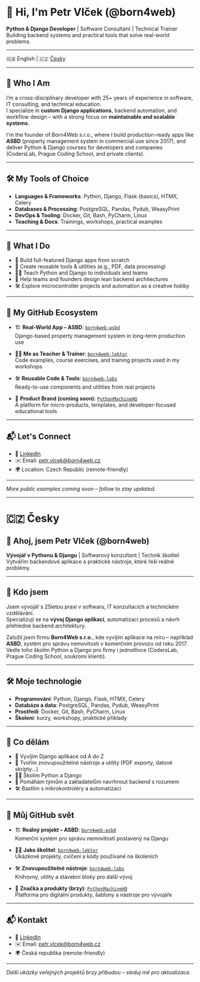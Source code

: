 
# 👋 Hi, I'm Petr Vlček (@born4web)

**Python & Django Developer** | Software Consultant | Technical Trainer  
Building backend systems and practical tools that solve real-world problems.

---

🇬🇧 English | 🇨🇿 [Česky](#cesky)

---

## 🧠 Who I Am

I’m a cross-disciplinary developer with 25+ years of experience in software, IT consulting, and technical education.  
I specialize in **custom Django applications**, backend automation, and workflow design – with a strong focus on **maintainable and scalable systems**.

I'm the founder of Born4Web s.r.o., where I build production-ready apps like **ASBD** (property management system in commercial use since 2017), and deliver Python & Django courses for developers and companies (CodersLab, Prague Coding School, and private clients).

---

## 🛠️ My Tools of Choice

- **Languages & Frameworks**: Python, Django, Flask (basics), HTMX, Celery  
- **Databases & Processing**: PostgreSQL, Pandas, Pydub, WeasyPrint  
- **DevOps & Tooling**: Docker, Git, Bash, PyCharm, Linux  
- **Teaching & Docs**: Trainings, workshops, practical examples

---

## 🚀 What I Do

- 🧱 Build full-featured Django apps from scratch  
- 🧪 Create reusable tools & utilities (e.g., PDF, data processing)  
- 👨‍🏫 Teach Python and Django to individuals and teams  
- 🤝 Help teams and founders design lean backend architectures  
- 🛠️ Explore microcontroller projects and automation as a creative hobby

---

## 🧩 My GitHub Ecosystem

- 🏗️ **Real-World App – ASBD**: [`born4web-asbd`](https://github.com/born4web-asbd)  
  Django-based property management system in long-term production use

- 👨‍🏫 **Me as Teacher & Trainer**: [`born4web-lektor`](https://github.com/born4web-lektor)  
  Code examples, course exercises, and training projects used in my workshops

- 🛠️ **Reusable Code & Tools**: [`born4web-labs`](https://github.com/born4web-labs)  
  Ready-to-use components and utilities from real projects

- 🧠 **Product Brand (coming soon)**: [`PythonMachineHQ`](https://github.com/PythonMachineHQ)  
  A platform for micro-products, templates, and developer-focused educational tools

---

## 📬 Let's Connect

- 🔗 [LinkedIn](https://www.linkedin.com/in/born4web)  
- ✉️ Email: petr.vlcek@born4web.cz  
- 🌍 Location: Czech Republic (remote-friendly)

---

_More public examples coming soon – follow to stay updated._

---

# 🇨🇿 Česky

## 👋 Ahoj, jsem Petr Vlček (@born4web)

**Vývojář v Pythonu & Djangu** | Softwarový konzultant | Technik školitel  
Vytvářím backendové aplikace a praktické nástroje, které řeší reálné problémy.

---

## 🧠 Kdo jsem

Jsem vývojář s 25letou praxí v softwaru, IT konzultacích a technickém vzdělávání.  
Specializuji se na **vývoj Django aplikací**, automatizaci procesů a návrh přehledné backend architektury.

Založil jsem firmu **Born4Web s.r.o.**, kde vyvíjím aplikace na míru – například **ASBD**, systém pro správu nemovitostí v komerčním provozu od roku 2017.  
Vedle toho školím Python a Django pro firmy i jednotlivce (CodersLab, Prague Coding School, soukromí klienti).

---

## 🛠️ Moje technologie

- **Programování**: Python, Django, Flask, HTMX, Celery  
- **Databáze a data**: PostgreSQL, Pandas, Pydub, WeasyPrint  
- **Prostředí**: Docker, Git, Bash, PyCharm, Linux  
- **Školení**: kurzy, workshopy, praktické příklady

---

## 🚀 Co dělám

- 🧱 Vyvíjím Django aplikace od A do Z  
- 🧪 Tvořím znovupoužitelné nástroje a utility (PDF exporty, datové skripty...)  
- 👨‍🏫 Školím Python a Django  
- 🤝 Pomáhám týmům a zakladatelům navrhnout backend s rozumem  
- 🛠️ Bastlím s mikrokontroléry a automatizací

---

## 🧩 Můj GitHub svět

- 🏗️ **Reálný projekt – ASBD**: [`born4web-asbd`](https://github.com/born4web-asbd)  
  Komerční systém pro správu nemovitostí postavený na Djangu

- 👨‍🏫 **Jako školitel**: [`born4web-lektor`](https://github.com/born4web-lektor)  
  Ukázkové projekty, cvičení a kódy používané na školeních

- 🛠️ **Znovupoužitelné nástroje**: [`born4web-labs`](https://github.com/born4web-labs)  
  Knihovny, utility a stavební bloky pro další vývoj

- 🧠 **Značka a produkty (brzy)**: [`PythonMachineHQ`](https://github.com/PythonMachineHQ)  
  Platforma pro digitální produkty, šablony a nástroje pro vývojáře

---

## 📬 Kontakt

- 🔗 [LinkedIn](https://www.linkedin.com/in/born4web)  
- ✉️ Email: petr.vlcek@born4web.cz  
- 🌍 Česká republika (remote-friendly)

---

_Další ukázky veřejných projektů brzy přibudou – sleduj mě pro aktualizace._
